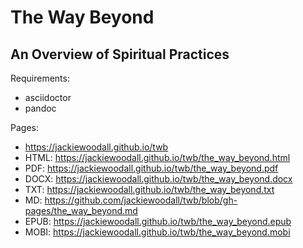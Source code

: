 The Way Beyond
==============
An Overview of Spiritual Practices
----------------------------------

Requirements:
* asciidoctor
* pandoc

Pages:
* https://jackiewoodall.github.io/twb
* HTML: https://jackiewoodall.github.io/twb/the_way_beyond.html
* PDF: https://jackiewoodall.github.io/twb/the_way_beyond.pdf
* DOCX: https://jackiewoodall.github.io/twb/the_way_beyond.docx
* TXT: https://jackiewoodall.github.io/twb/the_way_beyond.txt
* MD: https://github.com/jackiewoodall/twb/blob/gh-pages/the_way_beyond.md
* EPUB: https://jackiewoodall.github.io/twb/the_way_beyond.epub
* MOBI: https://jackiewoodall.github.io/twb/the_way_beyond.mobi
